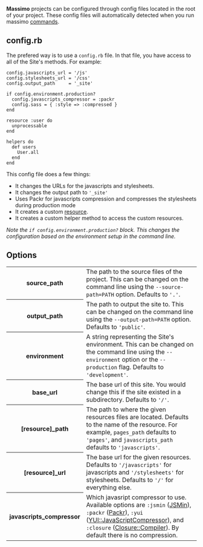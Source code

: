 **Massimo** projects can be configured through config files located in the root of your project. These config files will automatically detected when you run massimo [commands](/massimo/usage).


config.rb
---------

The prefered way is to use a `config.rb` file. In that file, you have access to all of the Site's methods. For&nbsp;example:

    config.javascripts_url = '/js'
    config.stylesheets_url = '/css'
    config.output_path     = '_site'
    
    if config.environment.production?
      config.javascripts_compressor = :packr
      config.sass = { :style => :compressed }
    end
    
    resource :user do
      unprocessable
    end
    
    helpers do
      def users
        User.all
      end
    end
    
This config file does a few things:

* It changes the URLs for the javascripts and stylesheets.
* It changes the output path to `'_site'`
* Uses Packr for javascripts compression and compresses the stylesheets during production mode
* It creates a custom [resource](/massimo/resources/).
* It creates a custom helper method to access the custom resources.

*Note the `if config.environment.production?` block. This changes the configuration based on the environment setup in the command line.*
    
    
Options
-------

<table>
  <tbody>
    <tr>
      <th>source_path</th>
      <td>The path to the source files of the project. This can be changed on the command line using the <code>--source-path=PATH</code> option. Defaults to <code>'.'</code>.</td>
    </tr>
    <tr>
      <th>output_path</th>
      <td>The path to output the site to. This can be changed on the command line using the <code>--output-path=PATH</code> option. Defaults to <code>'public'</code>.</td>
    </tr>
    <tr>
      <th>environment</th>
      <td>A string representing the Site's environment. This can be changed on the command line using the <code>--environment</code> option or the <code>--production</code> flag. Defaults to <code>'development'</code>.</td>
    </tr>
    <tr>
      <th>base_url</th>
      <td>The base url of this site. You would change this if the site existed in a subdirectory. Defaults to <code>'/'</code>.</td>
    </tr>
    <tr>
      <th>[resource]_path</th>
      <td>The path to where the given resources files are located. Defaults to the name of the resource. For example, <code>pages_path</code> defaults to <code>'pages'</code>, and <code>javascripts_path</code> defaults to <code>'javascripts'</code>.</td>
    </tr>
    <tr>
      <th>[resource]_url</th>
      <td>The base url for the given resources. Defaults to <code>'/javascripts'</code> for javascripts and <code>'/stylesheets'</code> for stylesheets. Defaults to <code>'/'</code> for everything else.</td>
    </tr>
    <tr>
      <th>javascripts_compressor</th>
      <td>Which javasript compressor to use.  Available options are <code>:jsmin</code> (<a href='http://github.com/rgrove/jsmin/'>JSMin</a>), <code>:packr</code> (<a href='http://github.com/jcoglan/packr'>Packr</a>), <code>:yui</code> (<a href='http://github.com/sstephenson/ruby-yui-compressor/'>YUI::JavaScriptCompressor</a>), and <code>:closure</code> (<a href='http://github.com/documentcloud/closure-compiler/'>Closure::Compiler</a>). By default there is no compression.</td>
    </tr>
  </tbody>
</table>